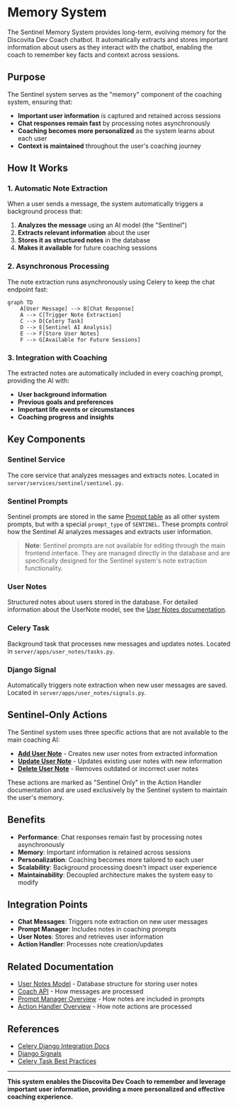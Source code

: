# Memory System

The Sentinel Memory System provides long-term, evolving memory for the Discovita Dev Coach chatbot. It automatically extracts and stores important information about users as they interact with the chatbot, enabling the coach to remember key facts and context across sessions.

## Purpose

The Sentinel system serves as the "memory" component of the coaching system, ensuring that:

- **Important user information** is captured and retained across sessions
- **Chat responses remain fast** by processing notes asynchronously
- **Coaching becomes more personalized** as the system learns about each user
- **Context is maintained** throughout the user's coaching journey

## How It Works

### 1. Automatic Note Extraction

When a user sends a message, the system automatically triggers a background process that:

1. **Analyzes the message** using an AI model (the "Sentinel")
2. **Extracts relevant information** about the user
3. **Stores it as structured notes** in the database
4. **Makes it available** for future coaching sessions

### 2. Asynchronous Processing

The note extraction runs asynchronously using Celery to keep the chat endpoint fast:

```mermaid
graph TD
    A[User Message] --> B[Chat Response]
    A --> C[Trigger Note Extraction]
    C --> D[Celery Task]
    D --> E[Sentinel AI Analysis]
    E --> F[Store User Notes]
    F --> G[Available for Future Sessions]
```

### 3. Integration with Coaching

The extracted notes are automatically included in every coaching prompt, providing the AI with:

- **User background information**
- **Previous goals and preferences**
- **Important life events or circumstances**
- **Coaching progress and insights**

## Key Components

### Sentinel Service

The core service that analyzes messages and extracts notes. Located in `server/services/sentinel/sentinel.py`.

### Sentinel Prompts

Sentinel prompts are stored in the same [Prompt table](/docs/database/models/prompt) as all other system prompts, but with a special `prompt_type` of `SENTINEL`. These prompts control how the Sentinel AI analyzes messages and extracts user information.

> **Note**: Sentinel prompts are not available for editing through the main frontend interface. They are managed directly in the database and are specifically designed for the Sentinel system's note extraction functionality.

### User Notes

Structured notes about users stored in the database. For detailed information about the UserNote model, see the [User Notes documentation](/docs/database/models/user-note).

### Celery Task

Background task that processes new messages and updates notes. Located in `server/apps/user_notes/tasks.py`.

### Django Signal

Automatically triggers note extraction when new user messages are saved. Located in `server/apps/user_notes/signals.py`.

## Sentinel-Only Actions

The Sentinel system uses three specific actions that are not available to the main coaching AI:

- **[Add User Note](../action-handler/actions/add-user-note)** - Creates new user notes from extracted information
- **[Update User Note](../action-handler/actions/update-user-note)** - Updates existing user notes with new information
- **[Delete User Note](../action-handler/actions/delete-user-note)** - Removes outdated or incorrect user notes

These actions are marked as "Sentinel Only" in the Action Handler documentation and are used exclusively by the Sentinel system to maintain the user's memory.

## Benefits

- **Performance**: Chat responses remain fast by processing notes asynchronously
- **Memory**: Important information is retained across sessions
- **Personalization**: Coaching becomes more tailored to each user
- **Scalability**: Background processing doesn't impact user experience
- **Maintainability**: Decoupled architecture makes the system easy to modify

## Integration Points

- **Chat Messages**: Triggers note extraction on new user messages
- **Prompt Manager**: Includes notes in coaching prompts
- **User Notes**: Stores and retrieves user information
- **Action Handler**: Processes note creation/updates

## Related Documentation

- [User Notes Model](/docs/database/models/user-note) - Database structure for storing user notes
- [Coach API](/docs/api/endpoints/coach) - How messages are processed
- [Prompt Manager Overview](../prompt-manager/overview) - How notes are included in prompts
- [Action Handler Overview](../action-handler/overview) - How note actions are processed

## References

- [Celery Django Integration Docs](https://docs.celeryq.dev/en/stable/django/first-steps-with-django.html)
- [Django Signals](https://docs.djangoproject.com/en/stable/topics/signals/)
- [Celery Task Best Practices](https://docs.celeryq.dev/en/stable/userguide/tasks.html)

---

**This system enables the Discovita Dev Coach to remember and leverage important user information, providing a more personalized and effective coaching experience.**
